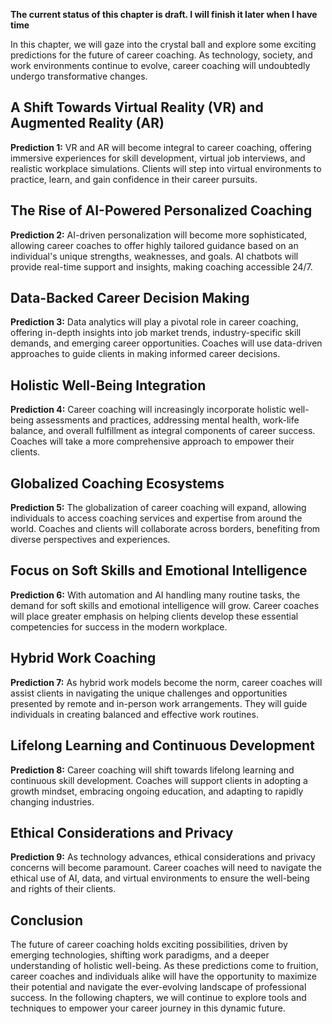 **The current status of this chapter is draft. I will finish it later when I have time**

In this chapter, we will gaze into the crystal ball and explore some exciting predictions for the future of career coaching. As technology, society, and work environments continue to evolve, career coaching will undoubtedly undergo transformative changes.

A Shift Towards Virtual Reality (VR) and Augmented Reality (AR)
---------------------------------------------------------------

**Prediction 1:** VR and AR will become integral to career coaching, offering immersive experiences for skill development, virtual job interviews, and realistic workplace simulations. Clients will step into virtual environments to practice, learn, and gain confidence in their career pursuits.

The Rise of AI-Powered Personalized Coaching
--------------------------------------------

**Prediction 2:** AI-driven personalization will become more sophisticated, allowing career coaches to offer highly tailored guidance based on an individual's unique strengths, weaknesses, and goals. AI chatbots will provide real-time support and insights, making coaching accessible 24/7.

Data-Backed Career Decision Making
----------------------------------

**Prediction 3:** Data analytics will play a pivotal role in career coaching, offering in-depth insights into job market trends, industry-specific skill demands, and emerging career opportunities. Coaches will use data-driven approaches to guide clients in making informed career decisions.

Holistic Well-Being Integration
-------------------------------

**Prediction 4:** Career coaching will increasingly incorporate holistic well-being assessments and practices, addressing mental health, work-life balance, and overall fulfillment as integral components of career success. Coaches will take a more comprehensive approach to empower their clients.

Globalized Coaching Ecosystems
------------------------------

**Prediction 5:** The globalization of career coaching will expand, allowing individuals to access coaching services and expertise from around the world. Coaches and clients will collaborate across borders, benefiting from diverse perspectives and experiences.

Focus on Soft Skills and Emotional Intelligence
-----------------------------------------------

**Prediction 6:** With automation and AI handling many routine tasks, the demand for soft skills and emotional intelligence will grow. Career coaches will place greater emphasis on helping clients develop these essential competencies for success in the modern workplace.

Hybrid Work Coaching
--------------------

**Prediction 7:** As hybrid work models become the norm, career coaches will assist clients in navigating the unique challenges and opportunities presented by remote and in-person work arrangements. They will guide individuals in creating balanced and effective work routines.

Lifelong Learning and Continuous Development
--------------------------------------------

**Prediction 8:** Career coaching will shift towards lifelong learning and continuous skill development. Coaches will support clients in adopting a growth mindset, embracing ongoing education, and adapting to rapidly changing industries.

Ethical Considerations and Privacy
----------------------------------

**Prediction 9:** As technology advances, ethical considerations and privacy concerns will become paramount. Career coaches will need to navigate the ethical use of AI, data, and virtual environments to ensure the well-being and rights of their clients.

Conclusion
----------

The future of career coaching holds exciting possibilities, driven by emerging technologies, shifting work paradigms, and a deeper understanding of holistic well-being. As these predictions come to fruition, career coaches and individuals alike will have the opportunity to maximize their potential and navigate the ever-evolving landscape of professional success. In the following chapters, we will continue to explore tools and techniques to empower your career journey in this dynamic future.
